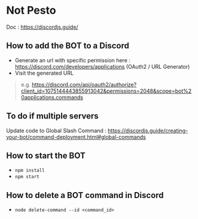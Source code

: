 # Not Pesto
Doc : https://discordjs.guide/

## How to add the BOT to a Discord
- Generate an url with specific permission here : https://discord.com/developers/applications (OAuth2 / URL Generator)
- Visit the generated URL 
> e.g. https://discord.com/api/oauth2/authorize?client_id=1075144443855913042&permissions=2048&scope=bot%20applications.commands

## To do if multiple servers
Update code to Global Slash Command : https://discordjs.guide/creating-your-bot/command-deployment.html#global-commands

## How to start the BOT
- `npm install`
- `npm start`

## How to delete a BOT command in Discord
- `node delete-command --id <command_id>`